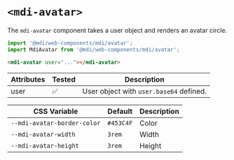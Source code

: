 # `<mdi-avatar>`

The `mdi-avatar` component takes a user object and renders an avatar circle.

```typescript
import '@mdi/web-components/mdi/avatar';
import MdiAvatar from '@mdi/web-components/mdi/avatar';
```

```html
<mdi-avatar user="..."></mdi-avatar>
```

| Attributes | Tested   | Description |
| ---------- | -------- | ----------- |
| user       | &#x2705; | User object with `user.base64` defined. |


| CSS Variable        | Default   | Description |
| ------------------- | --------- | ----------- |
| `--mdi-avatar-border-color`  | `#453C4F` | Color       |
| `--mdi-avatar-width`  | `3rem`  | Width       |
| `--mdi-avatar-height` | `3rem`  | Height      |